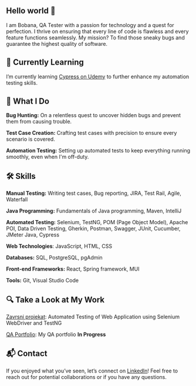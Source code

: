 ## Hello world  👋

I am Bobana, QA Tester with a passion for technology and a quest for perfection. I thrive on ensuring that every line of code is flawless and every feature functions seamlessly. My mission? To find those sneaky bugs and guarantee the highest quality of software.

## 🌱 Currently Learning
I’m currently learning [Cypress on Udemy](https://www.udemy.com/course/cypress-web-automation-testing-from-zero-to-hero/) to further enhance my automation testing skills.

## 🚀 What I Do
**Bug Hunting:** On a relentless quest to uncover hidden bugs and prevent them from causing trouble.

**Test Case Creation:** Crafting test cases with precision to ensure every scenario is covered.

**Automation Testing:** Setting up automated tests to keep everything running smoothly, even when I'm off-duty.

## 🛠 Skills

**Manual Testing:** Writing test cases, Bug reporting, JIRA, Test Rail, Agile, Waterfall

**Java Programming:** Fundamentals of Java programming, Maven, IntelliJ

**Automated Testing:** Selenium, TestNG, POM (Page Object Model), Apache POI, Data Driven Testing, Gherkin, Postman, Swagger, JUnit, Cucumber, JMeter Java, Cypress

**Web Technologies**: JavaScript, HTML, CSS

**Databases:** SQL, PostgreSQL, pgAdmin

**Front-end Frameworks:** React, Spring framework, MUI

**Tools:** Git, Visual Studio Code

## 🔍 Take a Look at My Work

[Zavrsni projekat](https://github.com/BobanaS/ZavrsniProjekat): Automated Testing of Web Application using Selenium WebDriver and TestNG

[QA Portfolio](): My QA portfolio **In Progress**
## 📬 Contact

If you enjoyed what you’ve seen, let’s connect on [LinkedIn](https://www.linkedin.com/in/bobana-simikic160719918/)! Feel free to reach out for potential collaborations or if you have any questions.
